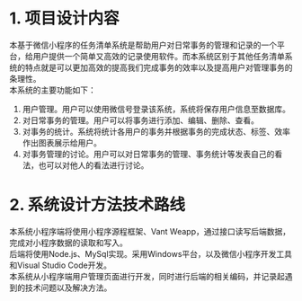 # 1. 项目设计内容
本基于微信小程序的任务清单系统是帮助用户对日常事务的管理和记录的一个平台，给用户提供一个简单又高效的记录使用软件。而本系统区别于其他任务清单系统的特点就是可以更加高效的提高我们完成事务的效率以及提高用户对管理事务的条理性。<br>
本系统的主要功能如下： 
1. 用户管理。用户可以使用微信号登录该系统，系统将保存用户信息至数据库。
2. 对日常事务的管理。用户可以将事务进行添加、编辑、删除、查看。
3. 对事务的统计。系统将统计各用户的事务并根据事务的完成状态、标签、效率作出图表展示给用户。
4. 对事务管理的讨论。用户可以对日常事务的管理、事务统计等发表自己的看法，也可以对他人的看法进行讨论。
# 2. 系统设计方法技术路线
本系统小程序端将使用小程序源程框架、Vant Weapp，通过接口读写后端数据，完成对小程序数据的读取和写入。 <br>
后端将使用Node.js、MySql实现。采用Windows平台，以及微信小程序开发工具和Visual Studio Code开发。 <br>
本系统从小程序端用户管理页面进行开发，同时进行后端的相关编码，并记录起遇到的技术问题以及解决方法。
